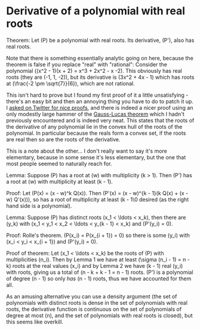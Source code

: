 # Derivative of a polynomial with real roots

Theorem: Let \(P\) be a polynomial with real roots. Its derivative, \(P'\), also has real roots.

Note that there is something essentially analytic going on here, because the theorem is false if you replace "real" with "rational":
Consider the polynomial \((x^2 - 1)(x + 2) = x^3 + 2x^2 - x -2\). This obviously has real roots (they are \(-1, 1, -2\)), but its derivative is \(3x^2 + 4x - 1\) which has roots at \(\frac{-2 \pm \sqrt{7}}{6}\), which are not rational.


This isn't hard to prove but I found my first proof of it a little unsatisfying - there's an easy bit and then an annoying thing you have to do to patch it up.
I [asked on Twitter for nice proofs](https://twitter.com/DRMacIver/status/1075013004708757504), and there is indeed a nicer proof using an only modestly large hammer of the [Gauss-Lucas theorem](https://en.wikipedia.org/wiki/Gauss%E2%80%93Lucas_theorem) which I hadn't previously encountered and is indeed very neat. This states that the roots of the derivative of any polynomial lie in the convex hull of the roots of the polynomial. In particular because the reals form a convex set, if the roots are real then so are the roots of the derivative.

This is a note about the other... I don't really want to say it's more elementary, because in some sense it's less elementary, but the one that most people seemed to naturally reach for.

Lemma: Suppose \(P\) has a root at \(w\) with multiplicity \(k > 1\). Then \(P'\) has a root at \(w\) with multiplicity at least \(k - 1\).

Proof: Let \(P(x) = (x - w)^k Q(x)\). Then \(P'(x) = (x - w)^{k - 1}(k Q(x) + (x - w) Q'(x))\), so has a root of multiplicity at least \(k - 1\0 desired (as the right hand side is a polynomial).

Lemma: Suppose \(P\) has distinct roots \(x_1 < \ldots < x_k\), then there are \(y_k\) with \(x_1 < y_1 < x_2 < \ldots < y_{k - 1} < x_k\) and \(P'(y_i) = 0\).

Proof: Rolle's theorem. \(P(x_i) = P(x_{i + 1}) = 0\) so there is some \(y_i\) with \(x_i < y_i < x_{i + 1}\) and \(P'(y_i) = 0\).

Proof of theorem: Let \(x_1 < \ldots < x_k\) be the roots of \(P\) with multiplicities \(n_i\). Then by Lemma 1 we have at least \(\sigma (n_i - 1) = n - k\) roots at the real values \(x_i\) and by Lemma 2 we have \(k - 1\) real \(y_i\) with roots, giving us a total of \(n - k + k - 1 = n - 1\) roots. \(P'\) is a polynomial of degree \(n - 1\) so only *has* \(n - 1\) roots, thus we have accounted for them all.

As an amusing alternative you can use a density argument (the set of polynomials with distinct roots is dense in the set of polynomials with real roots, the derivative function is continuous on the set of polynomials of degree at most \(n\), and the set of polynomials with real roots is closed), but this seems like overkill.
